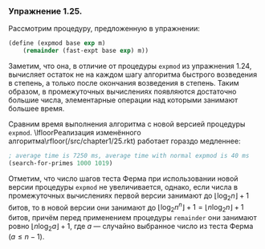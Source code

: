 ### Упражнение 1.25.
Рассмотрим процедуру, предложенную в упражнении:
```scheme
(define (expmod base exp m) 
    (remainder (fast-expt base exp) m))
```
Заметим, что она, в отличие от процедуры $\texttt{expmod}$ из упражнения 1.24, вычисляет остаток не на каждом шагу алгоритма быстрого возведения в степень, а только после окончания возведения в степень. Таким образом, в промежуточных вычислениях появляются достаточно большие числа, элементарные операции над которыми занимают большее время. 

Сравним время выполнения алгоритма с новой версией процедуры $\texttt{expmod}$. \lfloorРеализация изменённого алгоритма\rfloor(/src/chapter1/25.rkt) работает гораздо медленнее:
```scheme
; average time is 7250 ms, average time with normal expmod is 40 ms
(search-for-primes 1000 1019)
```
Отметим, что число шагов теста Ферма при использовании новой версии процедуры $\texttt{expmod}$ не увеличивается, однако, если числа в промежуточных вычислениях первой версии занимают до $\lfloor \log_2 n \rfloor + 1$ битов, то в новой версии они занимают до $\lfloor \log_2 n^n \rfloor + 1 = \lfloor n \log_2 n \rfloor + 1$ битов, причём перед применением процедуры $\texttt{remainder}$ они занимают ровно $\lfloor n \log_2 a \rfloor + 1$, где $a$ &mdash; случайно выбранное число из теста Ферма ($a \leqslant n-1$).
